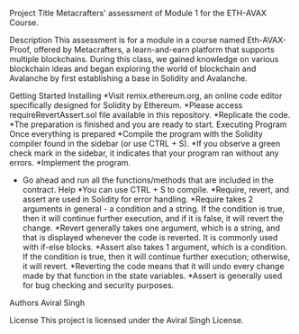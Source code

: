 Project Title
Metacrafters' assessment of Module 1 for the ETH-AVAX Course.

Description
This assessment is for a module in a course named Eth-AVAX-Proof, offered by Metacrafters, a learn-and-earn platform that supports multiple blockchains. During this class, we gained knowledge on various blockchain ideas and began exploring the world of blockchain and Avalanche by first establishing a base in Solidity and Avalanche.


Getting Started
Installing
  *Visit remix.ethereum.org, an online code editor specifically designed for Solidity by Ethereum.
  *Please access requireRevertAssert.sol file available in this repository.
  *Replicate the code.
  *The preparation is finished and you are ready to start.
Executing Program
Once everything is prepared
  *Compile the program with the Solidity compiler found in the sidebar (or use CTRL + S).
  *If you observe a green check mark in the sidebar, it indicates that your program ran without any errors.
  *Implement the program.
  * Go ahead and run all the functions/methods that are included in the contract.
Help
  *You can use CTRL + S to compile.
  *Require, revert, and assert are used in Solidity for error handling.
  *Require takes 2 arguments in general - a condition and a string. If the condition is true, then it will continue further execution, and if it is false, it will 
   revert the change.
  *Revert generally takes one argument, which is a string, and that is displayed whenever the code is reverted. It is commonly used with if-else blocks.
  *Assert also takes 1 argument, which is a condition. If the condition is true, then it will continue further execution; otherwise, it will revert.
  *Reverting the code means that it will undo every change made by that function in the state variables.
  *Assert is generally used for bug checking and security purposes.

Authors
Aviral Singh

License
This project is licensed under the Aviral Singh License.
